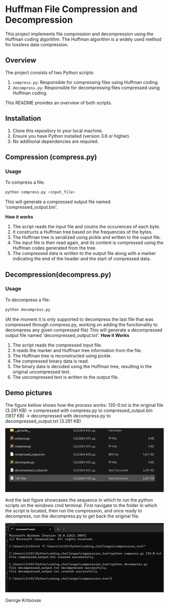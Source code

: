 # Huffman File Compression and Decompression

This project implements file compression and decompression using the Huffman coding algorithm. The Huffman algorithm is a widely used method for lossless data compression.

## Overview

The project consists of two Python scripts:

1. `compress.py`: Responsible for compressing files using Huffman coding.
2. `decompress.py`: Responsible for decompressing files compressed using Huffman coding.

This README provides an overview of both scripts.

## Installation

1. Clone this repository to your local machine.
2. Ensure you have Python installed (version 3.6 or higher).
3. No additional dependencies are required.

## Compression (compress.py)

### Usage

To compress a file:

```bash
python compress.py <input_file>
```
This will generate a compressed output file named 'compressed_output.bin'.

**How it works**
1. The script reads the input file and coutns the occurences of each byte.
2. It constructs a Huffman tree based on the frequencies of the bytes.
3. The Huffman tree is serialized using pickle and written to the ouput file.
4. The input file is then read again, and its content is compressed using the Huffman codes generated from the tree.
5. The compressed data is written to the output file along with a marker indicating the end of the header and the start of compressed data.

## Decompression(decompress.py)

### Usage
To decompress a file:
```bash
python decompress.py
```
(At the moment it is only supported to decompress the last file that was compressed through compress.py, working on adding
the functionality to decompress any given compressed file)
This will generate a decompressed output file named 'decompressed_output.txt'.
**How it Works**
1. The script reads the compressed input file.
2. It reads the marker and Huffman tree information from the file.
3. The Huffman tree is reconstructed using pickle.
4. The compressed binary data is read.
5. The binary data is decoded using the Huffman tree, resulting in the original uncompressed text.
6. The uncompressed text is written to the output file.

## Demo pictures
The figure bellow shows how the process works: 135-0.txt is the original file (3.291 KB) -> compressed with compress.py to compressed_output.bin (1817 KB) -> decompressed with decompress.py to decompressed_output.txt (3.291 KB)

![Compression process](compression.png)


And the last figure showcases the sequence in which to run the python scripts on the windows cmd terminal. First navigate to the folder in which the script is located, then run the compression, and once ready to decompress, run the decompress.py to get back the original file.


![Compression process](compression_cmd.png)

George Kritsovas
